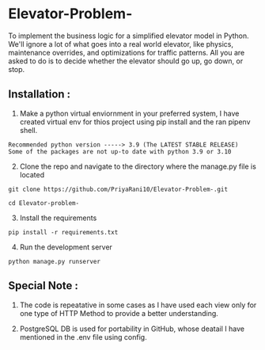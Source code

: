 # Elevator-Problem-
To implement the business logic for a simplified elevator model in Python. We'll ignore a lot of what goes into a real world elevator, like physics, maintenance overrides, and optimizations for traffic patterns. All you are asked to do is to decide whether the elevator should go up, go down, or stop.

## Installation : 
1. Make a python virtual enviornment in your preferred system, I  have created virtual env for thios project using pip install and the ran pipenv shell.
```
Recommended python version -----> 3.9 (The LATEST STABLE RELEASE)
Some of the packages are not up-to date with python 3.9 or 3.10
```

2. Clone the repo and navigate to the directory where the manage.py file is located
```
git clone https://github.com/PriyaRani10/Elevator-Problem-.git
```
```
cd Elevator-problem-
```

3. Install the requirements
```
pip install -r requirements.txt
```
4. Run the development server
```
python manage.py runserver
```

## Special Note :

1. The code is repeatative in some cases as I have used each view only for one type of HTTP Method to provide a better understanding.

2. PostgreSQL DB is used for portability in GitHub, whose deatail I have mentioned in the .env file using config. 
```
```


